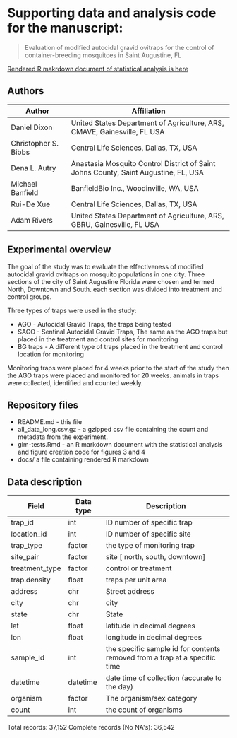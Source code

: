 # Supporting data and analysis code for the manuscript:

> Evaluation of modified autocidal gravid ovitraps for the control of container-breeding mosquitoes in Saint Augustine, FL

[Rendered R makrdown document of statistical analysis is here](https://usda-ars-gbru.github.io/dixon_etal_2021/glm-tests.html)

## Authors

Author | Affiliation
---|---
Daniel Dixon | United States Department of Agriculture, ARS, CMAVE, Gainesville, FL USA
Christopher S. Bibbs | Central Life Sciences, Dallas, TX, USA
Dena L. Autry | Anastasia Mosquito Control District of Saint Johns County, Saint Augustine, FL, USA
Michael Banfield | BanfieldBio Inc., Woodinville, WA, USA
Rui-De Xue | Central Life Sciences, Dallas, TX, USA
Adam Rivers | United States Department of Agriculture, ARS, GBRU, Gainesville, FL USA

## Experimental overview

The goal of the study was to evaluate the effectiveness of modified autocidal gravid ovitraps on mosquito populations in one city.  Three sections of the city of Saint Augustine Florida were chosen and termed North, Downtown and South. each section was divided into treatment and control groups.

Three types of traps were used in the study:

* AGO - Autocidal Gravid Traps, the traps being tested
* SAGO - Sentinal Autocidal Gravid Traps, The same as the AGO traps but placed in the treatment and control sites for monitoring
* BG traps - A different type of traps placed in the treatment and control location for monitoring


Monitoring traps were placed for 4 weeks prior to the start of the study then the AGO traps were placed and monitored for 20 weeks. animals in traps were collected, identified and counted weekly.

## Repository files

* README.md - this file
* all_data_long.csv.gz - a gzipped csv file containing the count and metadata from the experiment.
* glm-tests.Rmd - an R markdown document with the statistical analysis and
  figure creation code for figures 3 and 4
* docs/ a file containing rendered R markdown

## Data description

Field | Data type | Description
---|---|---
trap_id | int | ID number of specific trap
location_id | int | ID number of specific site
trap_type | factor | the type of monitoring trap
site_pair | factor | site [ north, south, downtown]
treatment_type | factor | control or treatment
trap.density | float | traps per unit area
address | chr | Street address
city | chr | city
state | chr | State
lat | float | latitude in decimal degrees
lon | float |  longitude in decimal degrees
sample_id | int | the specific sample id for contents removed from a trap at a specific time
datetime | datetime | date time of collection (accurate to the day)
organism | factor | The organism/sex category
count | int | the count of organisms

Total records: 37,152
Complete records (No NA's): 36,542
